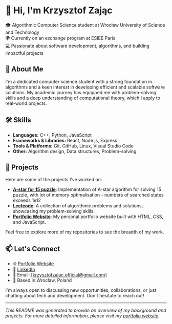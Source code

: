 # 👋 Hi, I'm Krzysztof Zając

🎓 Algorithmic Computer Science student at Wrocław University of Science and Technology  
🌍 Currently on an exchange program at ESIEE Paris  
💻 Passionate about software development, algorithms, and building impactful projects

## 🚀 About Me

I'm a dedicated computer science student with a strong foundation in algorithms and a keen interest in developing efficient and scalable software solutions. My academic journey has equipped me with problem-solving skills and a deep understanding of computational theory, which I apply to real-world projects.

## 🛠️ Skills

- **Languages:** C++, Python, JavaScript
- **Frameworks & Libraries:** React, Node.js, Express
- **Tools & Platforms:** Git, GitHub, Linux, Visual Studio Code
- **Other:** Algorithm design, Data structures, Problem-solving

## 📂 Projects

Here are some of the projects I've worked on:
- [**A-star for 15 puzzle**](https://github.com/krzysztof400/university/tree/main/introduction_to_ai/15_puzzle): Implementation of A-star algorithm for solving 15 puzzle, with lot of memory optimalisation - numbers of searched states exceeds 1e12
- [**Leetcode**](https://github.com/krzysztof400/Leetcode): A collection of algorithmic problems and solutions, showcasing my problem-solving skills.
- [**Portfolio Website**](https://github.com/krzysztof400/portfolio-website): My personal portfolio website built with HTML, CSS, and JavaScript.

Feel free to explore more of my repositories to see the breadth of my work.

## 📫 Let's Connect

- 🌐 [Portfolio Website](https://krzysztof400.github.io/portfolio-website/)
- 💼 [LinkedIn](https://www.linkedin.com/in/krzysztof-zaj%C4%85c-459362241/)
- 📧 Email: [krzysztofzajac.official@gmail.com]
- 📍 Based in Wrocław, Poland

I'm always open to discussing new opportunities, collaborations, or just chatting about tech and development. Don't hesitate to reach out!

---

*This README was generated to provide an overview of my background and projects. For more detailed information, please visit my [portfolio website](https://krzysztof400.github.io/portfolio-website/).*
